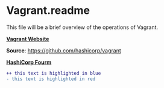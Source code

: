# Vagrant.readme
This file will be a brief overview of the operations of Vagrant.

**[Vagrant Website](https://www.vagrantup.com/)**

**Source**: https://github.com/hashicorp/vagrant

**[HashiCorp Fourm](https://discuss.hashicorp.com/c/vagrant/24)** 



```diff
++ this text is highlighted in blue
- this text is highlighted in red
```

